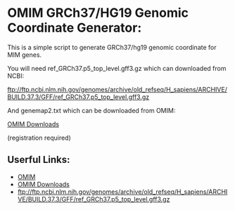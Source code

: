 OMIM GRCh37/HG19 Genomic Coordinate Generator:
==============================================

This is a simple script to generate GRCh37/hg19 genomic coordinate for MIM genes.

You will need ref_GRCh37.p5_top_level.gff3.gz which can downloaded from NCBI:

  ftp://ftp.ncbi.nlm.nih.gov/genomes/archive/old_refseq/H_sapiens/ARCHIVE/BUILD.37.3/GFF/ref_GRCh37.p5_top_level.gff3.gz

And genemap2.txt which can be downloaded from OMIM:

  [OMIM Downloads](https://omim.org/downloads)

(registration required)


Userful Links:
--------------

- [OMIM](https://omim.org/)
- [OMIM Downloads](https://omim.org/downloads)
- ftp://ftp.ncbi.nlm.nih.gov/genomes/archive/old_refseq/H_sapiens/ARCHIVE/BUILD.37.3/GFF/ref_GRCh37.p5_top_level.gff3.gz


